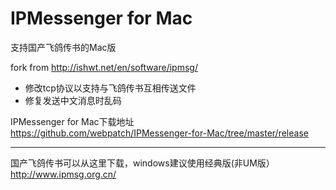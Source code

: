 IPMessenger for Mac
===========
支持国产飞鸽传书的Mac版

fork from http://ishwt.net/en/software/ipmsg/

* 修改tcp协议以支持与飞鸽传书互相传送文件
* 修复发送中文消息时乱码

IPMessenger for Mac下载地址  
https://github.com/webpatch/IPMessenger-for-Mac/tree/master/release

----
国产飞鸽传书可以从这里下载，windows建议使用经典版(非UM版）  
http://www.ipmsg.org.cn/
